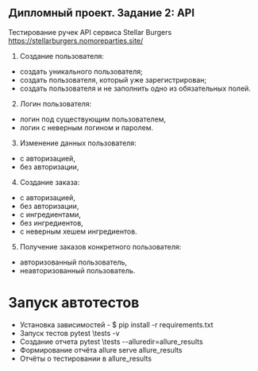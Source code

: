 ## Дипломный проект. Задание 2: API
Тестирование ручек API сервиса Stellar Burgers https://stellarburgers.nomoreparties.site/

1. Создание пользователя:
- создать уникального пользователя;
- создать пользователя, который уже зарегистрирован;
- создать пользователя и не заполнить одно из обязательных полей.
2. Логин пользователя:
- логин под существующим пользователем,
- логин с неверным логином и паролем.
3. Изменение данных пользователя:
- с авторизацией,
- без авторизации,
4. Создание заказа:
- с авторизацией,
- без авторизации,
- с ингредиентами,
- без ингредиентов,
- с неверным хешем ингредиентов.
5. Получение заказов конкретного пользователя:
- авторизованный пользователь,
- неавторизованный пользователь.

# Запуск автотестов
- Установка зависимостей - $ pip install -r requirements.txt
- Запуск тестов pytest \tests -v
- Создание отчета pytest \tests --alluredir=allure_results 
- Формирование отчёта allure serve allure_results 
- Отчёты о тестировании в allure_results
